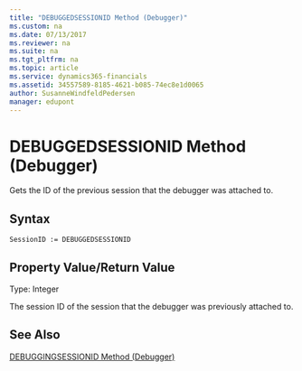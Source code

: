 ```yaml
---
title: "DEBUGGEDSESSIONID Method (Debugger)"
ms.custom: na
ms.date: 07/13/2017
ms.reviewer: na
ms.suite: na
ms.tgt_pltfrm: na
ms.topic: article
ms.service: dynamics365-financials
ms.assetid: 34557589-8185-4621-b085-74ec8e1d0065
author: SusanneWindfeldPedersen
manager: edupont
---
```


 

# DEBUGGEDSESSIONID Method (Debugger)
Gets the ID of the previous session that the debugger was attached to.  
  
## Syntax  
  
```  
SessionID := DEBUGGEDSESSIONID   
```  
  
## Property Value/Return Value  
 Type: Integer  
  
 The session ID of the session that the debugger was previously attached to.  
  
## See Also  
 [DEBUGGINGSESSIONID Method \(Debugger\)](devenv-DEBUGGINGSESSIONID-Method-Debugger.md)